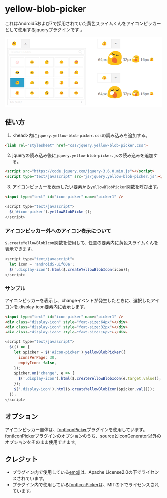 # yellow-blob-picker

これはAndroid5および7で採用されていた黄色スライムくんをアイコンピッカーとして使用するjqueryプラグインです 。

![yellowBlobPicker](image-for-github.png)

## 使い方
1. &lt;head&gt;内に`jquery.yellow-blob-picker.css`の読み込みを追加する。
```html
<link rel="stylesheet" href="css/jquery.yellow-blob-picker.css">
```

2. jqueryの読み込み後に`jquery.yellow-blob-picker.js`の読み込みを追加する。
```html
<script src="https://code.jquery.com/jquery-3.6.0.min.js"></script>
<script type="text/javascript" src="js/jquery.yellow-blob-picker.js"></script>
```

3. アイコンピッカーを表示したい要素から`yellowBlobPicker`関数を呼び出す。
```html
<input type="text" id="icon-picker" name="picker1" />
```
```javascript
<script type="text/javascript">
  $('#icon-picker').yellowBlobPicker();
</script>
```

### アイコンピッカー外へのアイコン表示について
`$.createYellowBlobIcon`関数を使用して、任意の要素内に黄色スライムくんを表示できます。
```javascript
<script type="text/javascript">
  let icon = 'android5-u1f60a';
  $('.display-icon').html($.createYellowBlobIcon(icon));
</script>
```

### サンプル
アイコンピッカーを表示し、changeイベントが発生したときに、選択したアイコンを.display-icon要素内に表示します。
```html
<input type="text" id="icon-picker" name="picker1" />
<div class="display-icon" style="font-size:64px"></div>
<div class="display-icon" style="font-size:32px"></div>
<div class="display-icon" style="font-size:16px"></div>
```
```javascript
<script type="text/javascript">
  $(() => {
    let $picker = $('#icon-picker').yellowBlobPicker({
      iconsPerPage: 30,
      emptyIcon: false,
    });
    $picker.on('change', e => {
      $('.display-icon').html($.createYellowBlobIcon(e.target.value));
    });
    $('.display-icon').html($.createYellowBlobIcon($picker.val()));
  });
</script>
```

## オプション
アイコンピッカー自体は、[fontIconPicker](https://github.com/fontIconPicker/fontIconPicker)プラグインを使用しています。  
fontIconPickerプラグインのオプションのうち、sourceとiconGenerator以外のオプションをそのまま使用できます。

## クレジット
 - プラグイン内で使用している[emoji](https://github.com/googlefonts/noto-emoji)は、Apache License2.0の下でライセンスされています。
 - プラグイン内で使用している[fontIconPicker](https://github.com/fontIconPicker/fontIconPicker)は、MITの下でライセンスされています。
